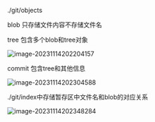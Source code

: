 ./git/objects

blob 只存储文件内容不存储文件名

tree 包含多个blob和tree对象

![image-20231114202204157](C:\Users\satanaileo\AppData\Roaming\Typora\typora-user-images\image-20231114202204157.png)

commit 包含tree和其他信息

![image-20231114202304588](C:\Users\satanaileo\AppData\Roaming\Typora\typora-user-images\image-20231114202304588.png)

./git/index中存储暂存区中文件名和blob的对应关系

![image-20231114202348284](C:\Users\satanaileo\AppData\Roaming\Typora\typora-user-images\image-20231114202348284.png)